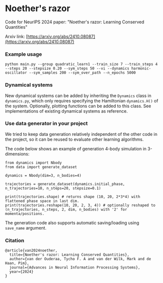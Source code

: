 # Noether's razor

Code for NeurIPS 2024 paper: "Noether's razor: Learning Conserved Quantities"

Arxiv link: [https://arxiv.org/abs/2410.08087](https://arxiv.org/abs/2410.08087)

### Example usage

```
python main.py --group quadratic_learn1 --train_size 7 --train_steps 4 --steps 20 --stepsize 0.20 --sym_steps 50 --vi --dynamics harmonic-oscillator --sym_samples 200 --sym_over_path --n_epochs 5000
```

### Dynamical systems

New dynamical systems can be added by inheriting the `Dynamics` class in `dynamics.py`, which only requires specifying the Hamiltonian `dynamics.H()` of the system. Optionally, plotting functions can be added to this class. See implementations of existing dynamical systems as reference.

### Use data generator in your project

We tried to keep data generation relatively independent of the other code in the project, so it can be reused to evaluate other learning algorithms.

The code below shows an example of generation 4-body simulation in 3-dimensions:

```
from dynamics import Nbody
from data import generate_dataset

dynamics = Nbody(dim=3, n_bodies=4)

trajectories = generate_dataset(dynamics.initial_phase, n_trajectories=10, n_steps=20, stepsize=0.1)

print(trajectories.shape) # returns shape (10, 20, 2*3*4) with flattened phase space in last dim.
print(trajectories.reshape(10, 20, 2, 3, 4)) # optionally reshaped to (n_trajectories, n_steps, 2, dim, n_bodies) with '2' for momenta/positions.
```

The generation code also supports automatic saving/loading using `save_name` argument.

### Citation

```
@article{van2024noether,
  title={Noether's razor: Learning Conserved Quantities},
  author={van der Ouderaa, Tycho F. A and van der Wilk, Mark and de Haan, Pim},
  journal={Advances in Neural Information Processing Systems},
  year={2024}
}
```
